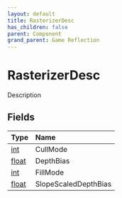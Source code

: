 ```yaml
---
layout: default
title: RasterizerDesc
has_children: false
parent: Component
grand_parent: Game Reflection
---
```

# RasterizerDesc
Description 

## Fields

| Type | Name |
|:-------------|:--------------|
| [int](/docs/game-reflection/enums/int) | CullMode |
| [float](/docs/game-reflection/components/float) | DepthBias |
| [int](/docs/game-reflection/enums/int) | FillMode |
| [float](/docs/game-reflection/components/float) | SlopeScaledDepthBias |

